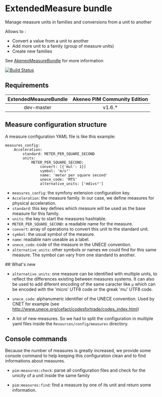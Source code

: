 # ExtendedMeasure bundle

Manage measure units in families and conversions from a unit to another

Allows to :
- Convert a value from a unit to another
- Add more unit to a family (group of measure units)
- Create new families

See [AkeneoMeasureBundle](https://github.com/akeneo/pim-community-dev/tree/master/src/Akeneo/Bundle/MeasureBundle) for more information

[![Build Status](https://travis-ci.org/akeneo/ExtendedMeasureBundle.svg?branch=master)](https://travis-ci.org/akeneo/ExtendedMeasureBundle)

## Requirements

| ExtendedMeasureBundle | Akeneo PIM Community Edition |
|:---------------------:|:----------------------------:|
| dev-master            | v1.6.*                       |

## Measure configuration structure

A measure configuration YAML file is like this example:

```
measures_config:
    Acceleration:
        standard: METER_PER_SQUARE_SECOND
        units:
            METER_PER_SQUARE_SECOND:
                convert: [{'mul': 1}]
                symbol: 'm/s²'
                name: 'meter per square second'
                unece_code: 'MTS'
                alternative_units: ['mdivs²']
```

- `measures_config`: the symfony extension configuration key.
- `Acceleration`: the measure family. In our case, we define measures for physical acceleration.
- `standard`: this key defines which measure will be used as the base measure for this family.
- `units`: the key to start the measures hashtable.
- `METER_PER_SQUARE_SECOND`: a readable name for the measure.
- `convert`: array of operations to convert this unit to the standard unit.
- `symbol`: the usual symbol of the measure.
- `name`: readable nam useable as a label.
- `unece_code`: code of the measure in the UNECE convention.
- `alternative_units`: other symbols or names we could find for this same measure.
 The symbol can vary from one standard to another.

## What's new

- `alternative_units`: one measure can be identified with multiple units, 
 to reflect the differences existing between measures systems. 
 It can also be used to add diferent encoding of the same caracter like `µ` 
 which can be encoded with the 'micro' UTF8 code or the greak 'mu' UTF8 code.
 
- `unece_code`: alphanumeric identifier of the UNECE convention. 
 Used by CNET for example (see http://www.unece.org/cefact/codesfortrade/codes_index.html)

- A lot of new measures. So we had to split the configuration in multiple yaml files 
 inside the `Resources/config/measures` directory.

## Console commands

Because the number of measures is greatly increased, we provide some console command to help 
keeping this configuration clean and to find informations about measures.

- `pim:measures:check`:
parse all configuration files and check for the unicity of a unit inside the same family
 
- `pim:measures:find`:
find a measure by one of its unit and return some information.
